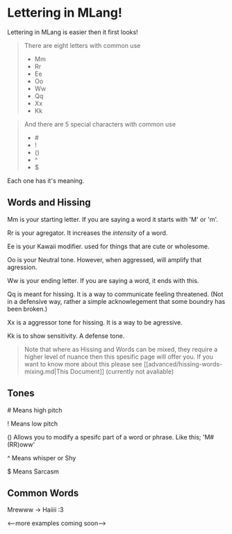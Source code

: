 # Lettering in MLang!

Lettering in MLang is easier then it first looks!

> There are eight letters with common use
>  * Mm
>  * Rr
>  * Ee
>  * Oo
>  * Ww
>  * Qq
>  * Xx
>  * Kk

> And there are 5 special characters with common use
>  * \#
>  * !
>  * ()
>  * ^
>  * $

Each one has it's meaning.

## Words and Hissing

Mm is your starting letter. If you are saying a word it starts with 'M' or 'm'.

Rr is your agregator. It increases the *intensity* of a word.

Ee is your Kawaii modifier. used for things that are cute or wholesome.

Oo is your Neutral tone. However, when aggressed, will amplify that agression.

Ww is your ending letter. If you are saying a word, it ends with this.

Qq is meant for hissing. It is a way to communicate feeling threatened. (Not in a defensive way, rather a simple acknowlegement that some boundry has been broken.)

Xx is a aggressor tone for hissing. It is a way to be agressive.

Kk is to show sensitivity. A defense tone.

> Note that where as Hissing and Words can be mixed, they require a higher level of nuance then this spesific page will offer you. If you want to know more about this please see [[advanced/hissing-words-mixing.md|This Document]] (currently not avaliable)

## Tones

\# Means high pitch

! Means low pitch

() Allows you to modify a spesifc part of a word or phrase. Like this; 'M#(RR)oww'

^ Means whisper or Shy

$ Means Sarcasm

## Common Words

Mrewww -> Haiiii :3

<--more examples coming soon-->